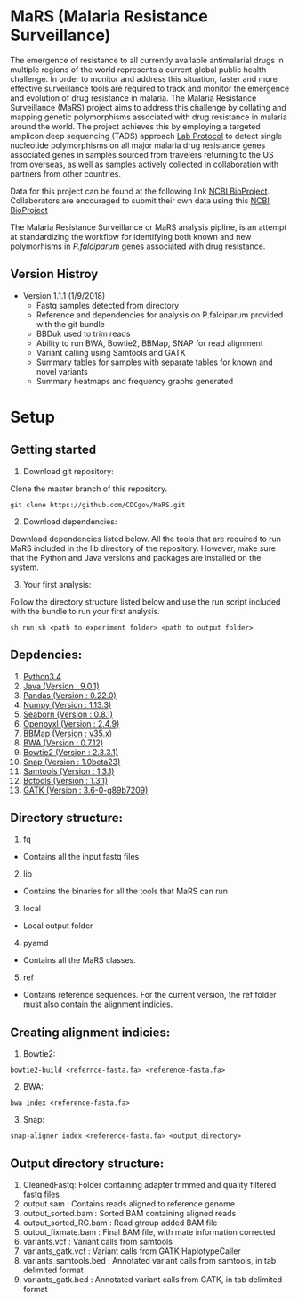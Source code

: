 # MaRS (Malaria Resistance Surveillance)


The emergence of resistance to all currently available antimalarial drugs in multiple regions of the world represents a current global public health challenge. In order to monitor and address this situation, faster and more effective surveillance tools are required to track and monitor the emergence and evolution of drug resistance in malaria. The Malaria Resistance Surveillance (MaRS) project aims to address this challenge by collating and mapping genetic polymorphisms associated with drug resistance in malaria around the world. The project achieves this by employing a targeted amplicon deep sequencing (TADS) approach [Lab Protocol](https://github.com/CDCgov/MaRS/tree/master/lab_sop) to detect single nucleotide polymorphisms on all major malaria drug resistance genes associated genes in samples sourced from travelers returning to the US from overseas, as well as samples actively collected in collaboration with partners from other countries.

Data for this project can be found at the following link [NCBI BioProject](https://www.ncbi.nlm.nih.gov/bioproject/?term=PRJNA428490). Collaborators are encouraged to submit their own data using this [NCBI BioProject](https://www.ncbi.nlm.nih.gov/bioproject/?term=PRJNA428490)

The Malaria Resistance Surveillance or MaRS analysis pipline, is an attempt at standardizing the workflow for identifying both known and new polymorhisms in *P.falciparum* genes associated with drug resistance. 


## Version Histroy
  * Version 1.1.1 (1/9/2018)
    * Fastq samples detected from directory
    * Reference and dependencies for analysis on P.falciparum provided with the git bundle
    * BBDuk used to trim reads
    * Ability to run BWA, Bowtie2, BBMap, SNAP for read alignment
    * Variant calling using Samtools and GATK
    * Summary tables for samples with separate tables for known and novel variants
    * Summary heatmaps and frequency graphs generated

# Setup

## Getting started

1. Download git repository:

Clone the master branch of this repository.
```{sh}
git clone https://github.com/CDCgov/MaRS.git
```

2. Download dependencies:

Download dependencies listed below. All the tools that are required to run MaRS included in the lib directory of the repository.
However, make sure that the Python and Java versions and packages are installed on the system.

3. Your first analysis:

Follow the directory structure listed below and use the run script included with the bundle to run your first analysis.
```{sh}
sh run.sh <path to experiment folder> <path to output folder>
```

## Depdencies:

1. [Python3.4 ](https://www.python.org/download/releases/3.4.0/)
2. [Java (Version : 9.0.1)](http://download.oracle.com/otn-pub/java/jdk/9.0.1+11/jre-9.0.1_linux-x64_bin.tar.gz)
3. [Pandas (Version : 0.22.0)](http://pandas.pydata.org/pandas-docs/stable/)
4. [Numpy (Version : 1.13.3)](https://www.scipy.org/install.html)
5. [Seaborn (Version : 0.8.1)](https://seaborn.pydata.org/)
6. [Openpyxl (Version : 2.4.9)](https://pypi.python.org/pypi/openpyxl)
3. [BBMap (Version : v35.x)](https://sourceforge.net/projects/bbmap/)
4. [BWA (Version : 0.7.12)](http://bio-bwa.sourceforge.net/)
5. [Bowtie2 (Version : 2.3.3.1)](http://bowtie-bio.sourceforge.net/bowtie2/index.shtml)
6. [Snap (Version : 1.0beta23)](http://snap.cs.berkeley.edu/)
7. [Samtools (Version : 1.3.1)](http://www.htslib.org/)
8. [Bctools (Version : 1.3.1)](http://www.htslib.org/)
9. [GATK (Version : 3.6-0-g89b7209)](https://software.broadinstitute.org/gatk/download/)

## Directory structure:

1. fq

  * Contains all the input fastq files

2. lib

  * Contains the binaries for all the tools that MaRS can run

3. local

  * Local output folder

4. pyamd

  * Contains all the MaRS classes.

5. ref

  * Contains reference sequences. For the current version, the ref folder must also contain the alignment indicies.

## Creating alignment indicies:

1. Bowtie2:
  ```{sh}
bowtie2-build <refernce-fasta.fa> <reference-fasta.fa>
  ```

2. BWA:
  ```{sh}
bwa index <reference-fasta.fa>
  ```

3. Snap:
  ```{sh}
snap-aligner index <reference-fasta.fa> <output_directory>
  ```

## Output directory structure:
1. CleanedFastq: Folder containing adapter trimmed and quality filtered fastq files
2. output.sam : Contains reads aligned to reference genome
3. output_sorted.bam : Sorted BAM containing aligned reads
4. output_sorted_RG.bam : Read gtroup added BAM file
5. outout_fixmate.bam : Final BAM file, with mate information corrected
6. variants.vcf : Variant calls from samtools
7. variants_gatk.vcf : Variant calls from GATK HaplotypeCaller
8. variants_samtools.bed : Annotated variant calls from samtools, in tab delimited format
9. variants_gatk.bed : Annotated variant calls from GATK, in tab delimited format

